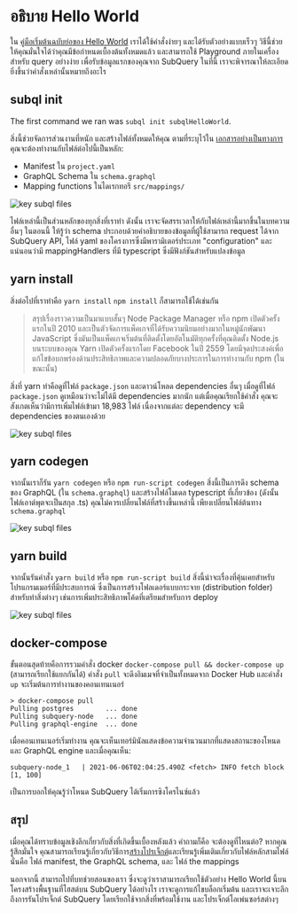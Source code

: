 # อธิบาย Hello World

ใน [คู่มือเริ่มต้นฉบับย่อของ Hello World](helloworld-localhost.md) เราได้ใช้คำสั่งง่ายๆ และได้รับตัวอย่างแบบเร็วๆ วิธีนี้ช่วยให้คุณมั่นใจได้ว่าคุณมีข้อกำหนดเบื้องต้นทั้งหมดแล้ว และสามารถใช้ Playground ภายในเครื่องสำหรับ query อย่างง่าย เพื่อรับข้อมูลแรกของคุณจาก SubQuery ในที่นี้ เราจะพิจารณาให้ละเอียดยิ่งขึ้นว่าคำสั่งเหล่านั้นหมายถึงอะไร

## subql init

The first command we ran was `subql init subqlHelloWorld`.

สิ่งนี้ช่วยจัดการส่วนงานที่หนัก และสร้างไฟล์ทั้งหมดให้คุณ ตามที่ระบุไว้ใน [เอกสารอย่างเป็นทางการ](quickstart.md#configure-and-build-the-starter-project) คุณจะต้องทำงานกับไฟล์ต่อไปนี้เป็นหลัก:

- Manifest ใน `project.yaml`
- GraphQL Schema ใน `schema.graphql`
- Mapping functions ในไดเรกทอรี `src/mappings/`

![key subql files](/assets/img/main_subql_files.png)

ไฟล์เหล่านี้เป็นส่วนหลักของทุกสิ่งที่เราทำ ดังนั้น เราจะจัดสรรเวลาให้กับไฟล์เหล่านี้มากขึ้นในบทความอื่นๆ ในตอนนี้ ให้รู้ว่า schema ประกอบด้วยคำอธิบายของข้อมูลที่ผู้ใช้สามารถ request ได้จาก SubQuery API, ไฟล์ yaml ของโครงการซึ่งมีพารามิเตอร์ประเภท "configuration" และแน่นอนว่ามี mappingHandlers ที่มี typescript ซึ่งมีฟังก์ชันสำหรับแปลงข้อมูล

## yarn install

สิ่งต่อไปที่เราทำคือ `yarn install` `npm install` ก็สามารถใช้ได้เช่นกัน

> สรุปเรื่องราวความเป็นมาแบบสั้นๆ Node Package Manager หรือ npm เปิดตัวครั้งแรกในปี 2010 และเป็นตัวจัดการแพ็คเกจที่ได้รับความนิยมอย่างมากในหมู่นักพัฒนา JavaScript ซี่งมันเป็นแพ็คเกจเริ่มต้นที่ติดตั้งโดยอัตโนมัติทุกครั้งที่คุณติดตั้ง Node.js บนระบบของคุณ Yarn เปิดตัวครั้งแรกโดย Facebook ในปี 2559 โดยมีจุดประสงค์เพื่อแก้ไขข้อบกพร่องด้านประสิทธิภาพและความปลอดภัยบางประการในการทำงานกับ npm (ในขณะนั้น)

สิ่งที่ yarn ทำคือดูที่ไฟล์ `package.json` และดาวน์โหลด dependencies อื่นๆ เมื่อดูที่ไฟล์ `package.json` ดูเหมือนว่าจะไม่ได้มี dependencies มากนัก แต่เมื่อคุณเรียกใช้คำสั่ง คุณจะสังเกตเห็นว่ามีการเพิ่มไฟล์เข้ามา 18,983 ไฟล์ เนื่องจากแต่ละ dependency จะมี dependencies ของตนเองด้วย

![key subql files](/assets/img/dependencies.png)

## yarn codegen

จากนั้นเราก็รัน `yarn codegen` หรือ `npm run-script codegen` สิ่งนี้เป็นการดึง schema ของ GraphQL (ใน `schema.graphql`) และสร้างไฟล์โมเดล typescript ที่เกี่ยวข้อง (ดังนั้น ไฟล์เอาต์พุตจะเป็นสกุล .ts) คุณไม่ควรเปลี่ยนไฟล์ที่สร้างขึ้นเหล่านี้ เพียงเปลี่ยนไฟล์ต้นทาง `schema.graphql`

![key subql files](/assets/img/typescript.png)

## yarn build

จากนั้นรันคำสั่ง `yarn build` หรือ `npm run-script build` สิ่งนี้น่าจะเรื่องที่คุ้นเคยสำหรับโปรแกรมเมอร์ที่มีประสบการณ์ ซึ่งเป็นการสร้างโฟลเดอร์แบบกระจาย (distribution folder) สำหรับทำสิ่งต่างๆ เช่นการเพิ่มประสิทธิภาพโค้ดที่เตรียมสำหรับการ deploy

![key subql files](/assets/img/distribution_folder.png)

## docker-compose

ขั้นตอนสุดท้ายคือการรวมคำสั่ง docker `docker-compose pull && docker-compose up` (สามารถเรียกใช้แยกกันได้) คำสั่ง `pull` จะดึงอิมเมจที่จำเป็นทั้งหมดจาก Docker Hub และคำสั่ง `up` จะเริ่มต้นการทำงานของคอนเทนเนอร์

```shell
> docker-compose pull
Pulling postgres        ... done
Pulling subquery-node   ... done
Pulling graphql-engine  ... done
```

เมื่อคอนเทนเนอร์เริ่มทำงาน คุณจะเห็นเทอร์มินัลแสดงข้อความจำนวนมากที่แสดงสถานะของโหนดและ GraphQL engine และเมื่อคุณเห็น:

```
subquery-node_1   | 2021-06-06T02:04:25.490Z <fetch> INFO fetch block [1, 100]
```

เป็นการบอกให้คุณรู้ว่าโหนด SubQuery ได้เริ่มการซิงโครไนซ์แล้ว

## สรุป

เมื่อคุณได้ทราบข้อมูลเชิงลึกเกี่ยวกับสิ่งที่เกิดขึ้นเบื้องหลังแล้ว คำถามก็คือ จะต้องดูที่ไหนต่อ? หากคุณรู้สึกมั่นใจ คุณสามารถเรียนรู้เกี่ยวกับวิธีการ[สร้างโปรเจ็กต์](../create/introduction.md)และเรียนรู้เพิ่มเติมเกี่ยวกับไฟล์หลักสามไฟล์ นั่นคือ ไฟล์ manifest, the GraphQL schema, และ ไฟล์ the mappings

นอกจากนี้ สามารถไปที่บทช่วยสอนของเรา ซึ่งจะดูว่าเราสามารถเรียกใช้ตัวอย่าง Hello World นี้บนโครงสร้างพื้นฐานที่โฮสต์บน SubQuery ได้อย่างไร เราจะดูการแก้ไขบล็อกเริ่มต้น และเราจะเจาะลึกถึงการรันโปรเจ็กต์ SubQuery โดยเรียกใช้จากสิ่งที่พร้อมใช้งาน และโปรเจ็กต์โอเพ่นซอร์สต่างๆ
